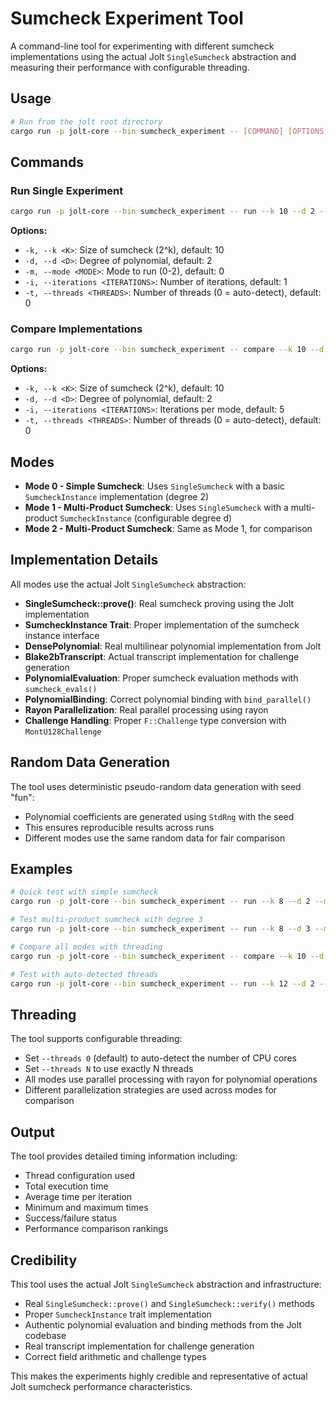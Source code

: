 # Sumcheck Experiment Tool

A command-line tool for experimenting with different sumcheck implementations using the actual Jolt `SingleSumcheck` abstraction and measuring their performance with configurable threading.

## Usage

```bash
# Run from the jolt root directory
cargo run -p jolt-core --bin sumcheck_experiment -- [COMMAND] [OPTIONS]
```

## Commands

### Run Single Experiment
```bash
cargo run -p jolt-core --bin sumcheck_experiment -- run --k 10 --d 2 --mode 1 --iterations 5 --threads 4
```

**Options:**
- `-k, --k <K>`: Size of sumcheck (2^k), default: 10
- `-d, --d <D>`: Degree of polynomial, default: 2  
- `-m, --mode <MODE>`: Mode to run (0-2), default: 0
- `-i, --iterations <ITERATIONS>`: Number of iterations, default: 1
- `-t, --threads <THREADS>`: Number of threads (0 = auto-detect), default: 0

### Compare Implementations
```bash
cargo run -p jolt-core --bin sumcheck_experiment -- compare --k 10 --d 2 --iterations 5 --threads 4
```

**Options:**
- `-k, --k <K>`: Size of sumcheck (2^k), default: 10
- `-d, --d <D>`: Degree of polynomial, default: 2
- `-i, --iterations <ITERATIONS>`: Iterations per mode, default: 5
- `-t, --threads <THREADS>`: Number of threads (0 = auto-detect), default: 0

## Modes

- **Mode 0 - Simple Sumcheck**: Uses `SingleSumcheck` with a basic `SumcheckInstance` implementation (degree 2)
- **Mode 1 - Multi-Product Sumcheck**: Uses `SingleSumcheck` with a multi-product `SumcheckInstance` (configurable degree d)
- **Mode 2 - Multi-Product Sumcheck**: Same as Mode 1, for comparison

## Implementation Details

All modes use the actual Jolt `SingleSumcheck` abstraction:
- **SingleSumcheck::prove()**: Real sumcheck proving using the Jolt implementation
- **SumcheckInstance Trait**: Proper implementation of the sumcheck instance interface
- **DensePolynomial**: Real multilinear polynomial implementation from Jolt
- **Blake2bTranscript**: Actual transcript implementation for challenge generation
- **PolynomialEvaluation**: Proper sumcheck evaluation methods with `sumcheck_evals()`
- **PolynomialBinding**: Correct polynomial binding with `bind_parallel()`
- **Rayon Parallelization**: Real parallel processing using rayon
- **Challenge Handling**: Proper `F::Challenge` type conversion with `MontU128Challenge`

## Random Data Generation

The tool uses deterministic pseudo-random data generation with seed "fun":
- Polynomial coefficients are generated using `StdRng` with the seed
- This ensures reproducible results across runs
- Different modes use the same random data for fair comparison

## Examples

```bash
# Quick test with simple sumcheck
cargo run -p jolt-core --bin sumcheck_experiment -- run --k 8 --d 2 --mode 0 --threads 4

# Test multi-product sumcheck with degree 3
cargo run -p jolt-core --bin sumcheck_experiment -- run --k 8 --d 3 --mode 1 --threads 4

# Compare all modes with threading
cargo run -p jolt-core --bin sumcheck_experiment -- compare --k 10 --d 3 --iterations 10 --threads 8

# Test with auto-detected threads
cargo run -p jolt-core --bin sumcheck_experiment -- run --k 12 --d 2 --mode 2
```

## Threading

The tool supports configurable threading:
- Set `--threads 0` (default) to auto-detect the number of CPU cores
- Set `--threads N` to use exactly N threads
- All modes use parallel processing with rayon for polynomial operations
- Different parallelization strategies are used across modes for comparison

## Output

The tool provides detailed timing information including:
- Thread configuration used
- Total execution time
- Average time per iteration
- Minimum and maximum times
- Success/failure status
- Performance comparison rankings

## Credibility

This tool uses the actual Jolt `SingleSumcheck` abstraction and infrastructure:
- Real `SingleSumcheck::prove()` and `SingleSumcheck::verify()` methods
- Proper `SumcheckInstance` trait implementation
- Authentic polynomial evaluation and binding methods from the Jolt codebase
- Real transcript implementation for challenge generation
- Correct field arithmetic and challenge types

This makes the experiments highly credible and representative of actual Jolt sumcheck performance characteristics.
